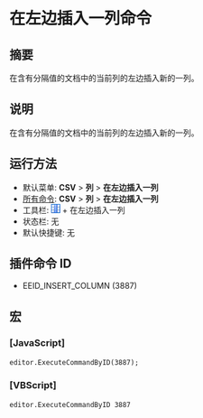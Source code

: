 # 在左边插入一列命令

## 摘要

在含有分隔值的文档中的当前列的左边插入新的一列。

## 说明

在含有分隔值的文档中的当前列的左边插入新的一列。

## 运行方法

- 默认菜单: **CSV** \> **列** \> **在左边插入一列**
- [所有命令](../tools/all_commands): **CSV** \> **列** \> **在左边插入一列**
- 工具栏: ![](../../images/columns_separators.png) \+ 在左边插入一列
- 状态栏: 无
- 默认快捷键: 无

## 插件命令 ID

- EEID\_INSERT\_COLUMN (3887)

## 宏

### \[JavaScript\]

```
editor.ExecuteCommandByID(3887);
```

### \[VBScript\]

```
editor.ExecuteCommandByID 3887
```
